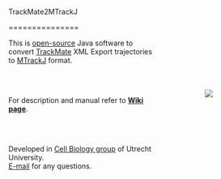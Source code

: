 TrackMate2MTrackJ

===============



<img src="http://katpyxa.info/software/TrackMate2MTrackJ_logo.png" align="right" style="padding:100px"/> This is <a href="http://www.gnu.org/licenses/gpl.html">open-source</a> Java software to convert <a href="http://fiji.sc/TrackMate">TrackMate</a> XML Export trajectories to <a href="http://fiji.sc/MTrackJ">MTrackJ</a> format.

<br />

<br />

For description and manual refer to <a href="https://github.com/ekatrukha/TrackMate2MTrackJ/wiki"><strong>Wiki page</strong></a>.

<br />

<br />

Developed in <a href='http://cellbiology.science.uu.nl/'>Cell Biology group</a> of Utrecht University.  
<a href="mailto:katpyxa@gmail.com">E-mail</a> for any questions.
